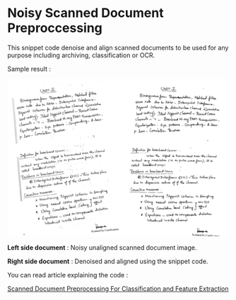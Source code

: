 
# Noisy Scanned Document Preproccessing
This snippet code denoise and align scanned documents to be used for any purpose including archiving, classification or OCR.

Sample result : 

![ScannedDocumentPreprocessing](https://github.com/birddevelper/ScannedDocumentPreprocessing/raw/master/before_after.jpg)


**Left side document** : Noisy unaligned scanned document image.

**Right side document** : Denoised and aligned using the snippet code.


You can read article explaining the code :

[Scanned Document Preprocessing For Classification and Feature Extraction](https://mshaeri.com/blog/scanned-document-image-preprocessing-for-machine-learning-classification-feature-extraction/)
